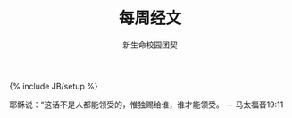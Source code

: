 ﻿---
layout: post
title: "每周经文"
description: ""
author: "新生命校园团契"
category: 经文分享
tags: [灵修]
---
{% include JB/setup %}

耶稣说：“这话不是人都能领受的，惟独赐给谁，谁才能领受。 -- 马太福音19:11
